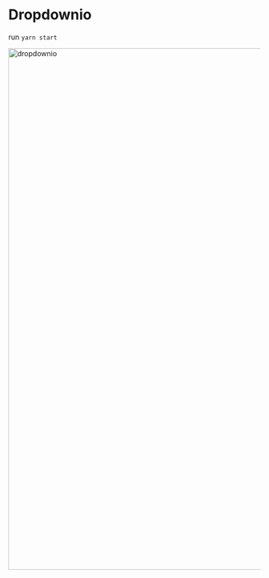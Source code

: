 # Dropdownio

run `yarn start`

<img width="1041" alt="dropdownio" src="https://user-images.githubusercontent.com/1690910/152179212-aeea61f7-bc18-490c-8134-c7f67a7305e0.png">

